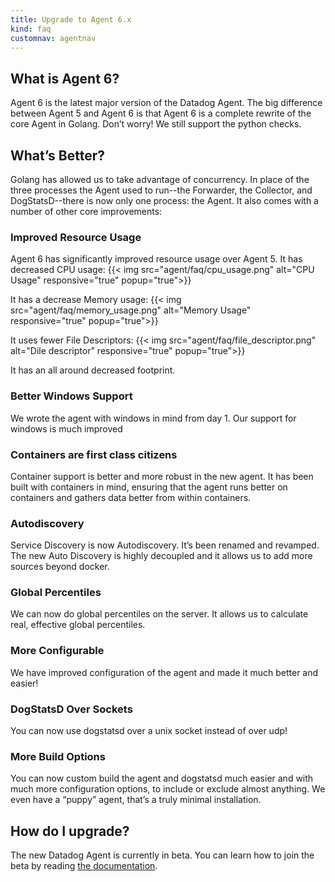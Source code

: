 ```yaml
---
title: Upgrade to Agent 6.x
kind: faq
customnav: agentnav
---
```


## What is Agent 6?

Agent 6 is the latest major version of the Datadog Agent. The big difference between Agent 5 and Agent 6 is that Agent 6 is a complete rewrite of the core Agent in Golang. Don’t worry! We still support the python checks.

## What’s Better?

Golang has allowed us to take advantage of concurrency. In place of the three processes the Agent used to run--the Forwarder, the Collector, and DogStatsD--there is now only one process: the Agent. It also comes with a number of other core improvements:

### Improved Resource Usage

Agent 6 has significantly improved resource usage over Agent 5.
It has decreased CPU usage:
{{< img src="agent/faq/cpu_usage.png" alt="CPU Usage" responsive="true" popup="true">}}

It has a decrease Memory usage:
{{< img src="agent/faq/memory_usage.png" alt="Memory Usage" responsive="true" popup="true">}}

It uses fewer File Descriptors:
{{< img src="agent/faq/file_descriptor.png" alt="Dile descriptor" responsive="true" popup="true">}}


It has an all around decreased footprint.

### Better Windows Support

We wrote the agent with windows in mind from day 1. Our support for windows is much improved

### Containers are first class citizens

Container support is better and more robust in the new agent. It has been built with containers in mind, ensuring that the agent runs better on containers and gathers data better from within containers.

### Autodiscovery

Service Discovery is now Autodiscovery. It’s been renamed and revamped. The new Auto Discovery is highly decoupled and it allows us to add more sources beyond docker.

### Global Percentiles

We can now do global percentiles on the server. It allows us to calculate real, effective global percentiles.

### More Configurable

We have improved configuration of the agent and made it much better and easier!

### DogStatsD Over Sockets

You can now use dogstatsd over a unix socket instead of over udp!

### More Build Options

You can now custom build the agent and dogstatsd much easier and with much more configuration options, to include or exclude almost anything. We even have a “puppy” agent, that’s a truly minimal installation.

## How do I upgrade?

The new Datadog Agent is currently in beta. You can learn how to join the beta by reading [the documentation](https://github.com/DataDog/datadog-agent/tree/master/docs/beta).
